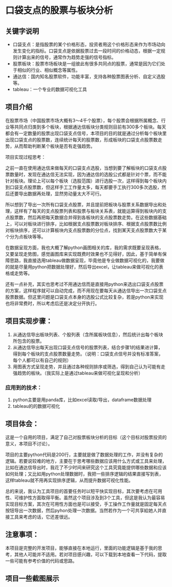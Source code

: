 # 口袋支点的股票与板块分析

## 关键字说明

- 口袋支点：是指股票的某个价格形态，投资者用这个价格形态来作为市场动向发生变化的指标。口袋支点是依据股票过去一段时间的价格动态，根据一定规则计算出来的信号，通常作为趋势走强的信号指标。
- 股票板块：股票市场板块是一组彼此有很多共同点的股票，通常是因为它们处于相似的行业、相似概念等属性。
- 通达信：国内知名股票软件，功能丰富，支持各种股票图表分析、自定义选股等。
- tableau：一个专业的数据可视化工具

## 项目介绍

在股票市场（中国股票市场大概有3～4千个股票），每个股票会根据所属概念、行业等共同点归类到多个板块，根据通达信板块分类规则目前有300多个板块。每天都会有一定数量的股票出现口袋支点信号，本项目的目的就是通过分析每个板块里出现口袋支点的股票数，连续统计每天的股票数，形成板块的口袋支点股票数走势，从而帮助判断某个板块是否有走强趋势。

项目实现过程思考：

之前一直在使用通达信来做每天的口袋支点选股，当想到要了解板块的口袋支点股票数量时，发现在通达信无法实现，因为通达信的选股公式都是针对个票，而不能针对板块。理论上可以每个板块（选股范围）进行选股一次，这样得到每个板块内到口袋支点股票数，但这样手工工作量太多，每天都要手工执行300多次选股，然后还要导出数据再处理，显然劳动量太大不可行。

所以想到了导出一次所有口袋支点股票，并且提前把板块与股票关系数据导出和处理，这样有了每天的支点股票列表和股票与板块关系表，就能运算得到板块内的支点股票数，然后再把每天数据合并得到各板块的支点股票数走势。在这些数据基础上，可以对板块进行排序，比如根据支点股票数对板块排序、根据支点股票数比例对板块排序，还可以计算板块内支点股票数的分位点，找到某天支点股票数大于某个分为点板块等等。

在数据呈现方面，我也大概了解python画图相关的库，我的需求既要呈现表格，又要呈现走势图，感觉画图库来实现既费时效果也不见得好，因此，基于简单有保障思路，我直接选用tableau做数据呈现，毕竟他是专业做数据可视化的，我要做的就是尽量用python把数据处理好，然后导出excel，让tableau来做可视化的表格或走势等。

还有一点补充，其实也思考过不用通达信而是直接用python来选出口袋支点股票的方案，这样程序就可以自动完成，而不用现在要每天从通达信导出一次口袋支点股票数据。但这里问题是口袋支点本身的选股公式比较复杂，若是python来实现也将非常费时，所以考虑后还是决定分开执行。

## 项目实现步骤：

1. 从通达信导出板块列表、个股列表（含所属板块信息），然后统计出每个板块所包含的股票。
2. 从通达信导出每天出现口袋支点信号的股票列表，结合步骤1的结果进计算，得到每个板块的支点股票数量走势。（说明：口袋支点信号并没有标准答案，每个人都可以有自己的规则）
3. 用图表方式呈现走势，并且通过各种规则排序或筛选，得到自己认为可能有走强趋势的板块。（我实际上是通过tableau来做可视化呈现和分析）

### 应用到的技术：

1. python主要是用panda库，比如excel读取/导出，dataframe数据处理
2. tableau的的数据可视化

## 项目体会：

这是一个自用的项目，满足了自己对股票板块分析的目标（这个目标对股票投资的意义，本项目不讨论）。

项目的主要python代码是200行，主要就是做了数据处理的工作，并没有复杂的逻辑。若要说较难的地方，主要在于思考哪些数据应该用什么方式或工具来处理，比如在通达信导出时，我花了不少时间来研究这个工具究竟能提供哪些数据和应该如何处理；又比如用python处理数据时，我把一些排序逻辑的结果直接写到表，这样tableau就不用再实现排序逻辑，从而提升数据可视化性能。

总的来说，我认为工具项目的首要任务时以短平快实现目标，其次要考虑在可用性、可维护性方面取得平衡。虽然这个项目涉及到3个工具，但这是我认为最容易实现目标方案，其次在可用性方面也是可以接受，手工操作工作量就是固定每天点按钮导出一次数据，然后pyhon处理一次数据。当然若作为一个可共享給她人并直接工具来考虑的话，它还差很远。

## 注意事项：

本项目是完整的开发项目，能够直接在本地运行，里面的功能逻辑是基于我的思考，其他人可能并不适用。若对项目感兴趣，可以下载到本地查看一下代码，提取一些可能有参考价值的代码或思路。

## 项目一些截图展示
